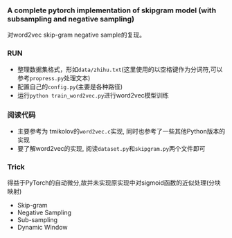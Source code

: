 ### A complete pytorch implementation of skipgram model (with subsampling and negative sampling)

对word2vec skip-gram negative sample的复现。


### RUN

 - 整理数据集格式，形如`data/zhihu.txt`(这里使用的以空格键作为分词符,可以参考`propress.py`处理文本)
 - 配置自己的`config.py`(主要是各种路径)
 - 运行`python train_word2vec.py`进行word2vec模型训练

### 阅读代码
 - 主要参考为 tmikolov的`word2vec.c`实现, 同时也参考了一些其他Python版本的实现
 - 要了解word2vec的实现, 阅读`dataset.py`和`skipgram.py`两个文件即可

### Trick
 得益于PyTorch的自动微分,故并未实现原实现中对sigmoid函数的近似处理(分块映射)
 - Skip-gram
 - Negative Sampling
 - Sub-sampling
 - Dynamic Window


